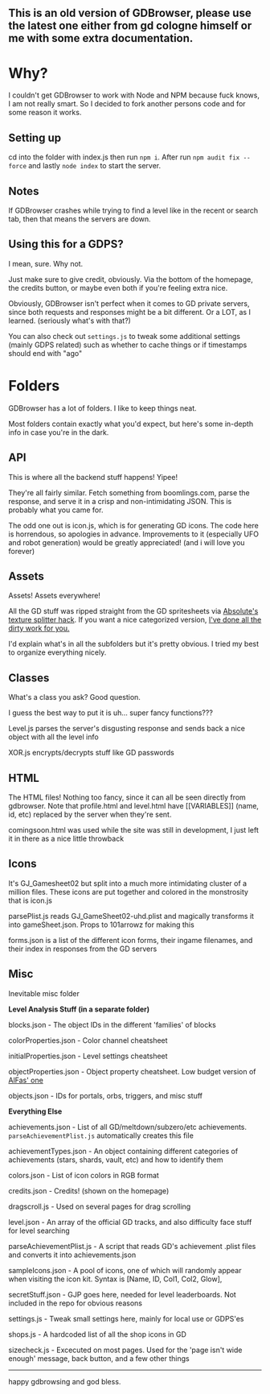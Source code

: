 ## This is an old version of GDBrowser, please use the latest one either from gd cologne himself or me with some extra documentation.


# Why?

I couldn't get GDBrowser to work with Node and NPM because fuck knows, I am not really smart. So I decided to fork another persons code and for some reason it works.

## Setting up

cd into the folder with index.js then run `npm i`.
After run `npm audit fix --force` and lastly `node index` to start the server.

## Notes

If GDBrowser crashes while trying to find a level like in the recent or search tab, then that means the servers are down.


## Using this for a GDPS?
I mean, sure. Why not.

Just make sure to give credit, obviously. Via the bottom of the homepage, the credits button, or maybe even both if you're feeling extra nice.

Obviously, GDBrowser isn't perfect when it comes to GD private servers, since both requests and responses might be a bit different. Or a LOT, as I learned. (seriously what's with that?)

You can also check out `settings.js` to tweak some additional settings (mainly GDPS related) such as whether to cache things or if timestamps should end with "ago"

# Folders

GDBrowser has a lot of folders. I like to keep things neat.

Most folders contain exactly what you'd expect, but here's some in-depth info in case you're in the dark.

## API
This is where all the backend stuff happens! Yipee!

They're all fairly similar. Fetch something from boomlings.com, parse the response, and serve it in a crisp and non-intimidating JSON. This is probably what you came for.

The odd one out is icon.js, which is for generating GD icons. The code here is horrendous, so apologies in advance. Improvements to it (especially UFO and robot generation) would be greatly appreciated! (and i will love you forever)

## Assets
Assets! Assets everywhere!

All the GD stuff was ripped straight from the GD spritesheets via [Absolute's texture splitter hack](https://youtu.be/pYQgIyNhow8). If you want a nice categorized version, [I've done all the dirty work for you.](https://www.mediafire.com/file/4d99bw1zhwcl507/textures.zip/file)

I'd explain what's in all the subfolders but it's pretty obvious. I tried my best to organize everything nicely.

## Classes
What's a class you ask? Good question.

I guess the best way to put it is uh... super fancy functions???

Level.js parses the server's disgusting response and sends back a nice object with all the level info

XOR.js encrypts/decrypts stuff like GD passwords

## HTML
The HTML files! Nothing too fancy, since it can all be seen directly from gdbrowser. Note that profile.html and level.html have [[VARIABLES]] (name, id, etc) replaced by the server when they're sent.

comingsoon.html was used while the site was still in development, I just left it in there as a nice little throwback

## Icons
It's GJ_Gamesheet02 but split into a much more intimidating cluster of a million files. These icons are put together and colored in the monstrosity that is icon.js 

parsePlist.js reads GJ_GameSheet02-uhd.plist and magically transforms it into gameSheet.json. Props to 101arrowz for making this

forms.json is a list of the different icon forms, their ingame filenames, and their index in responses from the GD servers

## Misc
Inevitable misc folder

**Level Analysis Stuff (in a separate folder)**

blocks.json - The object IDs in the different 'families' of blocks

colorProperties.json - Color channel cheatsheet

initialProperties.json - Level settings cheatsheet

objectProperties.json - Object property cheatsheet. Low budget version of [AlFas' one](https://github.com/AlFasGD/GDAPI/blob/master/GDAPI/GDAPI/Enumerations/GeometryDash/ObjectProperty.cs)

objects.json - IDs for portals, orbs, triggers, and misc stuff

**Everything Else**

achievements.json - List of all GD/meltdown/subzero/etc achievements. `parseAchievementPlist.js` automatically creates this file

achievementTypes.json - An object containing different categories of achievements (stars, shards, vault, etc) and how to identify them

colors.json - List of icon colors in RGB format

credits.json - Credits! (shown on the homepage)

dragscroll.js - Used on several pages for drag scrolling

level.json - An array of the official GD tracks, and also difficulty face stuff for level searching

parseAchievementPlist.js - A script that reads GD's achievement .plist files and converts it into achievements.json

sampleIcons.json - A pool of icons, one of which will randomly appear when visiting the icon kit. Syntax is [Name, ID, Col1, Col2, Glow],

secretStuff.json - GJP goes here, needed for level leaderboards. Not included in the repo for obvious reasons

settings.js - Tweak small settings here, mainly for local use or GDPS'es

shops.js - A hardcoded list of all the shop icons in GD

sizecheck.js - Excecuted on most pages. Used for the 'page isn't wide enough' message, back button, and a few other things

---

happy gdbrowsing and god bless.
